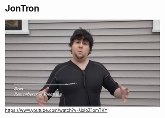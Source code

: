 # JonTron
![alt text](https://github.com/Noah670/JonTron/blob/master/jon.jpg)
https://www.youtube.com/watch?v=UxIoZ1omTKY
